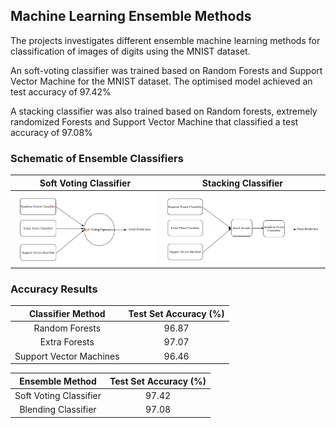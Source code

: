 ## Machine Learning Ensemble Methods

The projects investigates different ensemble machine learning methods for classification of images of digits using the MNIST dataset.

An soft-voting classifier was trained based on Random Forests and Support Vector Machine for the MNIST dataset. The optimised model achieved an test accuracy of 97.42%

A stacking classifier was also trained based on Random forests, extremely randomized Forests and Support Vector Machine that classified a test accuracy of 97.08%

### Schematic of Ensemble Classifiers

Soft Voting Classifier           |  Stacking Classifier
:-------------------------:|:-------------------------:
![](images/soft_voting.png)  |  ![](images/stacking.png)

### Accuracy Results 

	
|    Classifier Method    | Test Set Accuracy (%) |
|:-----------------------:|:---------------------:|
|      Random Forests     |         96.87         |
|      Extra Forests      |         97.07         |
| Support Vector Machines |         96.46         |


|     Ensemble Method    | Test Set Accuracy (%) |
|:----------------------:|:---------------------:|
| Soft Voting Classifier |         97.42         |
|   Blending Classifier  |         97.08         |
